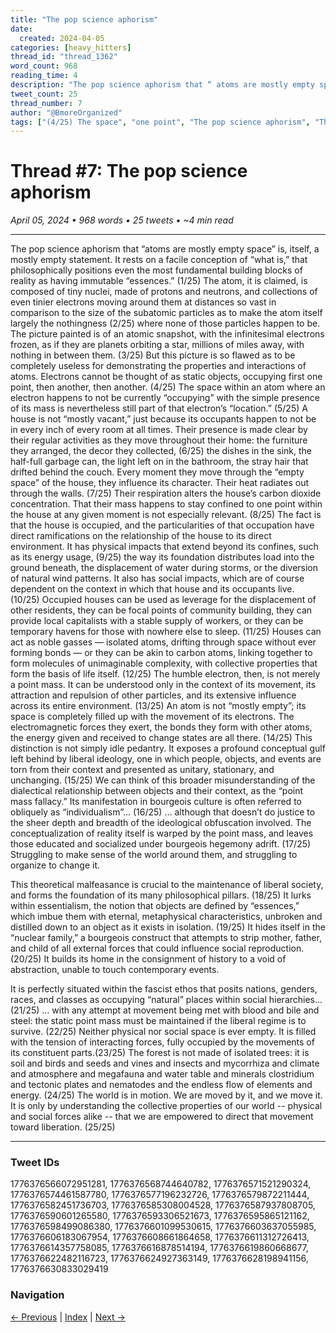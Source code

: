 ```yaml
---
title: "The pop science aphorism"
date:
  created: 2024-04-05
categories: [heavy_hitters]
thread_id: "thread_1362"
word_count: 968
reading_time: 4
description: "The pop science aphorism that “ atoms are mostly empty space ” is , itself , a mostly empty statement ."
tweet_count: 25
thread_number: 7
author: "@BmoreOrganized"
tags: ["(4/25) The space", "one point", "The pop science aphorism", "The atom", "The picture"]
---
```

# Thread #7: The pop science aphorism

*April 05, 2024 • 968 words • 25 tweets • ~4 min read*

---

The pop science aphorism that “atoms are mostly empty space” is, itself, a mostly empty statement. It rests on a facile conception of “what is,” that philosophically positions even the most fundamental building blocks of reality as having immutable “essences.” (1/25) The atom, it is claimed, is composed of tiny nuclei, made of protons and neutrons, and collections of even tinier electrons moving around them at distances so vast in comparison to the size of the subatomic particles as to make the atom itself largely the nothingness (2/25) where none of those particles happen to be. The picture painted is of an atomic snapshot, with the infinitesimal electrons frozen, as if they are planets orbiting a star, millions of miles away, with nothing in between them. (3/25) But this picture is so flawed as to be completely useless for demonstrating the properties and interactions of atoms. Electrons cannot be thought of as static objects, occupying first one point, then another, then another. (4/25) The space within an atom where an electron happens to not be currently “occupying” with the simple presence of its mass is nevertheless still part of that electron’s “location.” (5/25) A house is not “mostly vacant,” just because its occupants happen to not be in every inch of every room at all times. Their presence is made clear by their regular activities as they move throughout their home: the furniture they arranged, the decor they collected, (6/25) the dishes in the sink, the half-full garbage can, the light left on in the bathroom, the stray hair that drifted behind the couch. Every moment they move through the “empty space” of the house, they influence its character. Their heat radiates out through the walls. (7/25) Their respiration alters the house’s carbon dioxide concentration. That their mass happens to stay confined to one point within the house at any given moment is not especially relevant. (8/25) The fact is that the house is occupied, and the particularities of that occupation have direct ramifications on the relationship of the house to its direct environment. It has physical impacts that extend beyond its confines, such as its energy usage, (9/25) the way its foundation distributes load into the ground beneath, the displacement of water during storms, or the diversion of natural wind patterns. It also has social impacts, which are of course dependent on the context in which that house and its occupants live. (10/25) Occupied houses can be used as leverage for the displacement of other residents, they can be focal points of community building, they can provide local capitalists with a stable supply of workers, or they can be temporary havens for those with nowhere else to sleep. (11/25) Houses can act as noble gasses — isolated atoms, drifting through space without ever forming bonds — or they can be akin to carbon atoms, linking together to form molecules of unimaginable complexity, with collective properties that form the basis of life itself. (12/25) The humble electron, then, is not merely a point mass. It can be understood only in the context of its movement, its attraction and repulsion of other particles, and its extensive influence across its entire environment. (13/25) An atom is not “mostly empty”; its space is completely filled up with the movement of its electrons. The electromagnetic forces they exert, the bonds they form with other atoms, the energy given and received to change states are all there. (14/25) This distinction is not simply idle pedantry. It exposes a profound conceptual gulf left behind by liberal ideology, one in which people, objects, and events are torn from their context and presented as unitary, stationary, and unchanging. (15/25) We can think of this broader misunderstanding of the dialectical relationship between objects and their context, as the “point mass fallacy.” Its manifestation in bourgeois culture is often referred to obliquely as “individualism”... (16/25) ... although that doesn’t do justice to the sheer depth and breadth of the ideological obfuscation involved. The conceptualization of reality itself is warped by the point mass, and leaves those educated and socialized under bourgeois hegemony adrift. (17/25) Struggling to make sense of the world around them, and struggling to organize to change it.

This theoretical malfeasance is crucial to the maintenance of liberal society, and forms the foundation of its many philosophical pillars. (18/25) It lurks within essentialism, the notion that objects are defined by “essences,” which imbue them with eternal, metaphysical characteristics, unbroken and distilled down to an object as it exists in isolation. (19/25) It hides itself in the “nuclear family,” a bourgeois construct that attempts to strip mother, father, and child of all external forces that could influence social reproduction.  (20/25) It builds its home in the consignment of history to a void of abstraction, unable to touch contemporary events.

It is perfectly situated within the fascist ethos that posits nations, genders, races, and classes as occupying “natural” places within social hierarchies... (21/25) … with any attempt at movement being met with blood and bile and steel: the static point mass must be maintained if the liberal regime is to survive. (22/25) Neither physical nor social space is ever empty. It is filled with the tension of interacting forces, fully occupied by the movements of its constituent parts.(23/25) The forest is not made of isolated trees: it is soil and birds and seeds and vines and insects and mycorrhiza and climate and atmosphere and megafauna and water table and minerals clostridium and tectonic plates and nematodes and the endless flow of elements and energy. (24/25) The world is in motion. We are moved by it, and we move it. It is only by understanding the collective properties of our world -- physical and social forces alike -- that we are empowered to direct that movement toward liberation. (25/25)

---

### Tweet IDs
1776376566072951281, 1776376568744640782, 1776376571521290324, 1776376574461587780, 1776376577196232726, 1776376579872211444, 1776376582451736703, 1776376585308004528, 1776376587937808705, 1776376590601265580, 1776376593306521673, 1776376595865121162, 1776376598499086380, 1776376601099530615, 1776376603637055985, 1776376606183067954, 1776376608661864658, 1776376611312726413, 1776376614357758085, 1776376616878514194, 1776376619860668677, 1776376622482116723, 1776376624927363149, 1776376628198941156, 1776376630833029419

### Navigation
[← Previous](006-*.md) | [Index](index.md) | [Next →](008-*.md)
